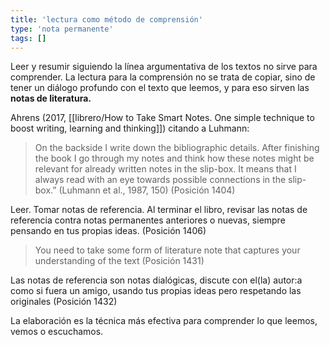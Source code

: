 ```yaml
---
title: 'lectura como método de comprensión'
type: 'nota permanente'
tags: []
---
```


Leer y resumir siguiendo la línea argumentativa de los textos no sirve para comprender. La lectura para la comprensión no se trata de copiar, sino de tener un diálogo profundo con el texto que leemos, y para eso sirven las **notas de literatura.**

Ahrens (2017, [[librero/How to Take Smart Notes. One simple technique to boost writing, learning and thinking]]) citando a Luhmann:

> On the backside I write down the bibliographic details. After finishing the book I go through my notes and think how these notes might be relevant for already written notes in the slip-box. It means that I always read with an eye towards possible connections in the slip-box.” (Luhmann et al., 1987, 150) (Posición 1404)

Leer. Tomar notas de referencia. Al terminar el libro, revisar las notas de referencia contra notas permanentes anteriores o nuevas, siempre pensando en tus propias ideas. (Posición 1406)

> You need to take some form of literature note that captures your understanding of the text (Posición 1431)

Las notas de referencia son notas dialógicas, discute con el(la) autor:a como si fuera un amigo, usando tus propias ideas pero respetando las originales (Posición 1432)

La elaboración es la técnica más efectiva para comprender lo que leemos, vemos o escuchamos.
